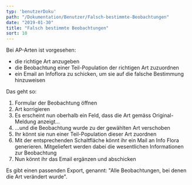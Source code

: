 ```yaml
---
typ: 'benutzerDoku'
path: "/Dokumentation/Benutzer/Falsch-bestimmte-Beobachtungen"
date: "2019-01-30"
title: "Falsch bestimmte Beobachtungen"
sort: 10
---
```


Bei AP-Arten ist vorgesehen:
- die richtige Art anzugeben
- die Beobachtung einer Teil-Population der richtigen Art zuzuordnen
- ein Email an Infoflora zu schicken, um sie auf die falsche Bestimmung hinzuweisen

Das geht so:

1. Formular der Beobachtung öffnen
2. Art korrigieren
3. Es erscheint nun oberhalb ein Feld, dass die Art gemäss Original-Meldung anzeigt...
4. ...und die Beobachtung wurde zu der gewählten Art verschoben
5. Ihr könnt sie nun einer Teil-Population dieser Art zuordnen
6. Mit der entsprechenden Schaltfläche könnt ihr ein Mail an Info Flora generieren. Mitgeliefert werden dabei die wesentlichen Informationen zur Beobachtung
7. Nun könnt ihr das Email ergänzen und abschicken

Es gibt einen passenden Export, genannt: "Alle Beobachtungen, bei denen die Art verändert wurde".